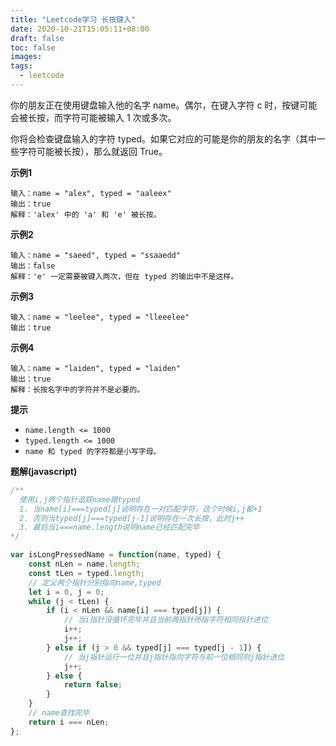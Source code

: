 ```yaml
---
title: "Leetcode学习 长按键入"
date: 2020-10-21T15:05:11+08:00
draft: false
toc: false
images:
tags: 
  - leetcode
---
```


你的朋友正在使用键盘输入他的名字 name。偶尔，在键入字符 c 时，按键可能会被长按，而字符可能被输入 1 次或多次。

你将会检查键盘输入的字符 typed。如果它对应的可能是你的朋友的名字（其中一些字符可能被长按），那么就返回 True。

**示例1**

```
输入：name = "alex", typed = "aaleex"
输出：true
解释：'alex' 中的 'a' 和 'e' 被长按。
```

**示例2**

```
输入：name = "saeed", typed = "ssaaedd"
输出：false
解释：'e' 一定需要被键入两次，但在 typed 的输出中不是这样。
```

**示例3**

```
输入：name = "leelee", typed = "lleeelee"
输出：true
```

**示例4**

```
输入：name = "laiden", typed = "laiden"
输出：true
解释：长按名字中的字符并不是必要的。
```

**提示**

* ```name.length <= 1000```
* ```typed.length <= 1000```
* ```name 和 typed 的字符都是小写字母。```

**题解(javascript)**

```js
/**
  使用i,j两个指针追踪name跟typed
  1. 当name[i]===typed[j]说明存在一对匹配字符，这个时候i,j都+1
  2. 否则当typed[j]===typed[j-1]说明存在一次长按，此时j++
  3. 最后当i===name.length说明name已经匹配完毕
*/

var isLongPressedName = function(name, typed) {
    const nLen = name.length;
    const tLen = typed.length;
    // 定义两个指针分别指向name,typed
    let i = 0, j = 0;
    while (j < tLen) {
        if (i < nLen && name[i] === typed[j]) {
            // 当i指针没循环完毕并且当前两指针所指字符相同指针进位
            i++;
            j++;
        } else if (j > 0 && typed[j] === typed[j - 1]) {
            // 当j指针运行一位并且j指针指向字符与前一位相同则j指针进位
            j++;
        } else {
            return false;
        }
    }
    // name查找完毕
    return i === nLen;
};

```